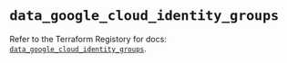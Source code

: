 # `data_google_cloud_identity_groups`

Refer to the Terraform Registory for docs: [`data_google_cloud_identity_groups`](https://www.terraform.io/docs/providers/google/d/cloud_identity_groups).
